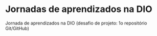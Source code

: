 # Jornadas de aprendizados na DIO
Jornada de aprendizados na DIO (desafio de projeto: 1o repositório Git/GitHub)
